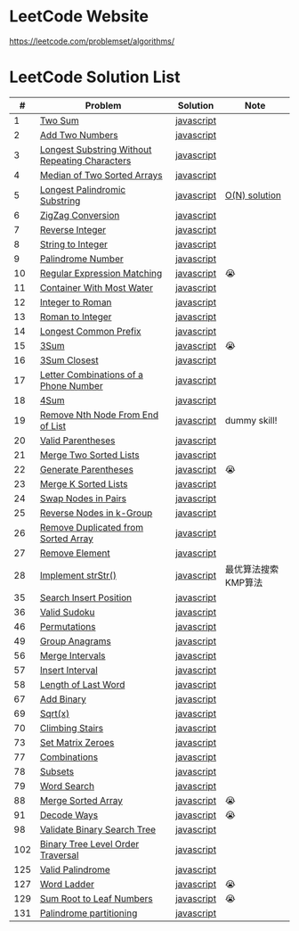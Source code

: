 # LeetCode Website
https://leetcode.com/problemset/algorithms/

# LeetCode Solution List

| # | Problem | Solution | Note |
| - | ------- | -------- | ---- |
| 1 | [Two Sum](https://github.com/superchen14/leetcode/blob/master/problems/two_sum.md) | [javascript](https://github.com/superchen14/leetcode/blob/master/javascript/two_sum.js) | |
| 2 | [Add Two Numbers](https://github.com/superchen14/leetcode/blob/master/problems/add_two_numbers.md) | [javascript](https://github.com/superchen14/leetcode/blob/master/javascript/add_two_numbers.js) | |
| 3 | [Longest Substring Without Repeating Characters](https://github.com/superchen14/leetcode/blob/master/problems/longest_substring_without_repeating_characters.md) | [javascript](https://github.com/superchen14/leetcode/blob/master/javascript/longest_substring_without_repeating_characters.js) | |
| 4 | [Median of Two Sorted Arrays](https://github.com/superchen14/leetcode/blob/master/problems/median_of_two_sorted_arrays.md) | [javascript](https://github.com/superchen14/leetcode/blob/master/javascript/median_of_two_sorted_arrays.js) | |
| 5 | [Longest Palindromic Substring](https://github.com/superchen14/leetcode/blob/master/problems/longest_palindromic_substring.md) | [javascript](https://github.com/superchen14/leetcode/blob/master/javascript/longest_palindromic_substring.js) | [O(N) solution](http://articles.leetcode.com/longest-palindromic-substring-part-ii/) |
| 6 | [ZigZag Conversion](https://github.com/superchen14/leetcode/blob/master/problems/zigzag_conversion.md) | [javascript](https://github.com/superchen14/leetcode/blob/master/javascript/zigzag_conversion.js) | |
| 7 | [Reverse Integer](https://github.com/superchen14/leetcode/blob/master/problems/reverse_integer.md) | [javascript](https://github.com/superchen14/leetcode/blob/master/javascript/reverse_integer.js) | |
| 8 | [String to Integer](https://github.com/superchen14/leetcode/blob/master/problems/string_to_integer.md) | [javascript](https://github.com/superchen14/leetcode/blob/master/javascript/string_to_integer.js) | |
| 9 | [Palindrome Number](https://github.com/superchen14/leetcode/blob/master/problems/palindrome_number.md) | [javascript](https://github.com/superchen14/leetcode/blob/master/javascript/palindrome_number.js) | |
| 10 | [Regular Expression Matching](https://github.com/superchen14/leetcode/blob/master/problems/regular_expression_matching.md) | [javascript](https://github.com/superchen14/leetcode/blob/master/javascript/regular_expression_matching.js) | 😭 |
| 11 | [Container With Most Water](https://github.com/superchen14/leetcode/blob/master/problems/container_with_most_water.md) | [javascript](https://github.com/superchen14/leetcode/blob/master/javascript/container_with_most_water.js) | |
| 12 | [Integer to Roman](https://github.com/superchen14/leetcode/blob/master/problems/integer_to_roman.md) | [javascript](https://github.com/superchen14/leetcode/blob/master/javascript/integer_to_roman.js) | |
| 13 | [Roman to Integer](https://github.com/superchen14/leetcode/blob/master/problems/roman_to_integer.md) | [javascript](https://github.com/superchen14/leetcode/blob/master/javascript/roman_to_integer.js) | |
| 14 | [Longest Common Prefix](https://github.com/superchen14/leetcode/blob/master/problems/longest_common_prefix.md) | [javascript](https://github.com/superchen14/leetcode/blob/master/javascript/longest_common_prefix.js) | |
| 15 | [3Sum](https://github.com/superchen14/leetcode/blob/master/problems/3sum.md) | [javascript](https://github.com/superchen14/leetcode/blob/master/javascript/3sum.js) | 😭 |
| 16 | [3Sum Closest](https://github.com/superchen14/leetcode/blob/master/problems/3sum_closest.md) | [javascript](https://github.com/superchen14/leetcode/blob/master/javascript/3sum_closest.js) | |
| 17 | [Letter Combinations of a Phone Number](https://github.com/superchen14/leetcode/blob/master/problems/letter_combinations_of_a_phone_number.md) | [javascript](https://github.com/superchen14/leetcode/blob/master/javascript/letter_combinations_of_a_phone_number.js) | |
| 18 | [4Sum](https://github.com/superchen14/leetcode/blob/master/problems/4sum.md) | [javascript](https://github.com/superchen14/leetcode/blob/master/javascript/4sum.js) | |
| 19 | [Remove Nth Node From End of List](https://github.com/superchen14/leetcode/blob/master/problems/remove_nth_node_from_end_of_list.md) | [javascript](https://github.com/superchen14/leetcode/blob/master/javascript/remove_nth_node_from_end_of_list.js) | dummy skill! |
| 20 | [Valid Parentheses](https://github.com/superchen14/leetcode/blob/master/problems/valid_parentheses.md) | [javascript](https://github.com/superchen14/leetcode/blob/master/javascript/valid_parentheses.js) | |
| 21 | [Merge Two Sorted Lists](https://github.com/superchen14/leetcode/blob/master/problems/merge_two_sorted_lists.md) | [javascript](https://github.com/superchen14/leetcode/blob/master/javascript/merge_two_sorted_lists.js) | |
| 22 | [Generate Parentheses](https://github.com/superchen14/leetcode/blob/master/problems/generate_parentheses.md) | [javascript](https://github.com/superchen14/leetcode/blob/master/javascript/generate_parentheses.js) | 😭 |
| 23 | [Merge K Sorted Lists](https://github.com/superchen14/leetcode/blob/master/problems/merge_k_sorted_lists.md) | [javascript](https://github.com/superchen14/leetcode/blob/master/javascript/merge_k_sorted_lists.js) | |
| 24 | [Swap Nodes in Pairs](https://github.com/superchen14/leetcode/blob/master/problems/swap_nodes_in_pairs.md) | [javascript](https://github.com/superchen14/leetcode/blob/master/javascript/swap_nodes_in_pairs.js) | |
| 25 | [Reverse Nodes in k-Group](https://github.com/superchen14/leetcode/blob/master/problems/reverse_nodes_in_k_group.md) | [javascript](https://github.com/superchen14/leetcode/blob/master/javascript/reverse_nodes_in_k_group.js) | |
| 26 | [Remove Duplicated from Sorted Array](https://github.com/superchen14/leetcode/blob/master/problems/remove_duplicated_from_sorted_array.md) | [javascript](https://github.com/superchen14/leetcode/blob/master/javascript/remove_duplicated_from_sorted_array.js) | |
| 27 | [Remove Element](https://github.com/superchen14/leetcode/blob/master/problems/remove_element.md) | [javascript](https://github.com/superchen14/leetcode/blob/master/javascript/remove_element.js) | |
| 28 | [Implement strStr()](https://github.com/superchen14/leetcode/blob/master/problems/implement_strstr.md) | [javascript](https://github.com/superchen14/leetcode/blob/master/javascript/implement_strstr.js) | 最优算法搜索KMP算法 |
| 35 | [Search Insert Position](https://github.com/superchen14/leetcode/blob/master/problems/search_insert_position.md) | [javascript](https://github.com/superchen14/leetcode/blob/master/javascript/search_insert_position.js) | |
| 36 | [Valid Sudoku](https://github.com/superchen14/leetcode/blob/master/problems/valid_sudoku.md) | [javascript](https://github.com/superchen14/leetcode/blob/master/javascript/valid_sudoku.js) | |
| 46 | [Permutations](https://github.com/superchen14/leetcode/blob/master/problems/permutations.md) | [javascript](https://github.com/superchen14/leetcode/blob/master/javascript/permutations.js) | |
| 49 | [Group Anagrams](https://github.com/superchen14/leetcode/blob/master/problems/group_anagrams.md) | [javascript](https://github.com/superchen14/leetcode/blob/master/javascript/group_anagrams.js) | |
| 56 | [Merge Intervals](https://github.com/superchen14/leetcode/blob/master/problems/merge_intervals.md) | [javascript](https://github.com/superchen14/leetcode/blob/master/javascript/merge_intervals.js) | |
| 57 | [Insert Interval](https://github.com/superchen14/leetcode/blob/master/problems/insert_interval.md) | [javascript](https://github.com/superchen14/leetcode/blob/master/javascript/insert_interval.js) | |
| 58 | [Length of Last Word](https://github.com/superchen14/leetcode/blob/master/problems/length_of_last_word.md) | [javascript](https://github.com/superchen14/leetcode/blob/master/javascript/length_of_last_word.js) | |
| 67 | [Add Binary](https://github.com/superchen14/leetcode/blob/master/problems/add_binary.md) | [javascript](https://github.com/superchen14/leetcode/blob/master/javascript/add_binary.js) | |
| 69 | [Sqrt(x)](https://github.com/superchen14/leetcode/blob/master/problems/sqrt_x.md) | [javascript](https://github.com/superchen14/leetcode/blob/master/javascript/squrt_x.js) | |
| 70 | [Climbing Stairs](https://github.com/superchen14/leetcode/blob/master/problems/climbing_stairs.md) | [javascript](https://github.com/superchen14/leetcode/blob/master/javascript/climbing_stairs.js) | |
| 73 | [Set Matrix Zeroes](https://github.com/superchen14/leetcode/blob/master/problems/set_matrix_zeroes.md) | [javascript](https://github.com/superchen14/leetcode/blob/master/javascript/set_matrix_zeroes.js) | |
| 77 | [Combinations](https://github.com/superchen14/leetcode/blob/master/problems/combinations.md) | [javascript](https://github.com/superchen14/leetcode/blob/master/javascript/combinations.js) | |
| 78 | [Subsets](https://github.com/superchen14/leetcode/blob/master/problems/subsets.md) | [javascript](https://github.com/superchen14/leetcode/blob/master/javascript/subsets.js) | |
| 79 | [Word Search](https://github.com/superchen14/leetcode/blob/master/problems/word_search.md) | [javascript](https://github.com/superchen14/leetcode/blob/master/javascript/word_search.js) | |
| 88 | [Merge Sorted Array](https://github.com/superchen14/leetcode/blob/master/problems/merge_sorted_array.md) | [javascript](https://github.com/superchen14/leetcode/blob/master/javascript/merge_sorted_array.js) | 😭 |
| 91 | [Decode Ways](https://github.com/superchen14/leetcode/blob/master/problems/decode_ways.md) | [javascript](https://github.com/superchen14/leetcode/blob/master/javascript/decode_ways.js) | 😭 |
| 98 | [Validate Binary Search Tree](https://github.com/superchen14/leetcode/blob/master/problems/validate_binary_search_tree.md) | [javascript](https://github.com/superchen14/leetcode/blob/master/javascript/validate_binary_search_tree.js) | |
| 102 | [Binary Tree Level Order Traversal](https://github.com/superchen14/leetcode/blob/master/problems/binary_tree_level_order_traversal.md) | [javascript](https://github.com/superchen14/leetcode/blob/master/javascript/binary_tree_level_order_traversal.js) | |
| 125 | [Valid Palindrome](https://github.com/superchen14/leetcode/blob/master/problems/valid_palindromic.md) | [javascript](https://github.com/superchen14/leetcode/blob/master/javascript/valid_palindromic.js) | |
| 127 | [Word Ladder](https://github.com/superchen14/leetcode/blob/master/problems/word_ladder.md) | [javascript](https://github.com/superchen14/leetcode/blob/master/javascript/word_ladder.js) | 😭 |
| 129 | [Sum Root to Leaf Numbers](https://github.com/superchen14/leetcode/blob/master/problems/sum_root_to_leaf_numbers.md) | [javascript](https://github.com/superchen14/leetcode/blob/master/javascript/sum_root_to_leaf_numbers.js) | 😭 |
| 131 | [Palindrome partitioning](https://github.com/superchen14/leetcode/blob/master/problems/palindrome_partitioning.md) | [javascript](https://github.com/superchen14/leetcode/blob/master/javascript/palindrome_partitioning.js) | |